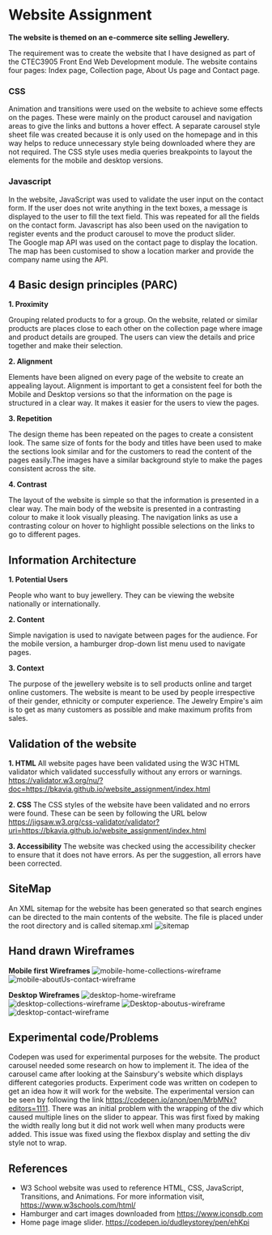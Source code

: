 # Website Assignment 


**The website is themed on an e-commerce site selling Jewellery.**

The requirement was to create the website that I have designed as part of the CTEC3905 Front End Web Development module. The website contains four pages: Index page, Collection page, About Us page and Contact page.  

### CSS
Animation and transitions were used on the website to achieve some effects on the pages. These were mainly on the product carousel and navigation areas to give the links and buttons a hover effect. A separate carousel style sheet file was created because it is only used on the homepage and in this way helps to reduce unnecessary style being downloaded where they are not required.
The CSS style uses media queries breakpoints to layout the elements for the mobile and desktop versions. 

### Javascript
In the website, JavaScript was used to validate the user input on the contact form. If the user does not write anything in the text boxes, a message is displayed to the user to fill the text field. This was repeated for all the fields on the contact form. Javascript has also been used on the navigation to register events and the product carousel to move the product slider.  
The Google map API was used on the contact page to display the location. The map has been customised to show a location marker and provide the company name using the API.

## 4 Basic design principles (PARC)
**1. Proximity** 

Grouping related products to for a group. On the website, related or similar products are places close to each other on the collection page where image and product details are grouped. The users can view the details and price together and make their selection.

**2. Alignment**

 Elements have been aligned on every page of the website to create an appealing layout. Alignment is important to get a consistent feel for both the Mobile and Desktop versions so that the information on the page is structured in a clear way. It makes it easier for the users to view the pages.

**3. Repetition**

 The design theme has been repeated on the pages to create a consistent look. The same size of fonts for the body and titles have been used to make the sections look similar and for the customers to read the content of the pages easily.The images have a similar background style to make the pages consistent across the site.

**4. Contrast**

 The layout of the website is simple so that the information is presented in a clear way. The main body of the website is presented in a contrasting colour to make it look visually pleasing. The navigation links as use a contrasting colour on hover to highlight possible selections on the links to go to different pages. 

## Information Architecture
**1. Potential Users**

 People who want to buy jewellery. They can be viewing the website nationally or internationally. 

**2. Content**

 Simple navigation is used to navigate between pages for the audience. For the mobile version, a hamburger drop-down list menu used to navigate pages.

**3. Context**

 The purpose of the jewellery website is to sell products online and target online customers. The website is meant to be used by people irrespective of their gender, ethnicity or computer experience. The Jewelry Empire's aim is to get as many customers as possible and make maximum profits from sales. 

## Validation of the website
**1. HTML**
All website pages have been validated using the W3C HTML validator which validated successfully without any errors or warnings.
https://validator.w3.org/nu/?doc=https://bkavia.github.io/website_assignment/index.html

**2. CSS**
The CSS styles of the website have been validated and no errors were found. These can be seen by following the URL below
https://jigsaw.w3.org/css-validator/validator?uri=https://bkavia.github.io/website_assignment/index.html


**3. Accessibility** 
The website was checked using the accessibility checker to ensure that it does not have errors. As per the suggestion, all errors have been corrected.

## SiteMap
An XML sitemap for the website has been generated so that search engines can be directed to the main contents of the website. The file is placed under the root directory and is called sitemap.xml
![sitemap](images/sitemap.jpg "sitemap")

## Hand drawn Wireframes
**Mobile first Wireframes**
![mobile-home-collections-wireframe](wireframes/mobile-home-collections.jpg "mobile-home-collections")
![mobile-aboutUs-contact-wireframe](wireframes/mobile-aboutUs-contact.jpg "mobile-aboutUs-contact")

**Desktop Wireframes**
![desktop-home-wireframe](wireframes/desktop-home.jpg "desktop-home")
![desktop-collections-wireframe](wireframes/desktop-collections.jpg "desktop-collections")
![Desktop-aboutus-wireframe](wireframes/desktop-aboutus.jpg "Desktop-aboutus")
![desktop-contact-wireframe](wireframes/desktop-contact.jpg "desktop-contact")


## Experimental code/Problems
Codepen was used for experimental purposes for the website. The product carousel needed some research on how to implement it. The idea of the carousel came after looking at the Sainsbury's website which displays different categories products. Experiment code was written on codepen to get an idea how it will work for the website. The experimental version can be seen by following the link https://codepen.io/anon/pen/MrbMNx?editors=1111. 
There was an initial problem with the wrapping of the div which caused multiple lines on the slider to appear. This was first fixed by making the width really long but it did not work well when many products were added. This issue was fixed using the flexbox display and setting the div style not to wrap.


## References

- W3 School website was used to reference HTML, CSS, JavaScript, Transitions, and Animations. For more information visit,    https://www.w3schools.com/html/
-  Hamburger and cart images downloaded from https://www.iconsdb.com
- Home page image slider. https://codepen.io/dudleystorey/pen/ehKpi
